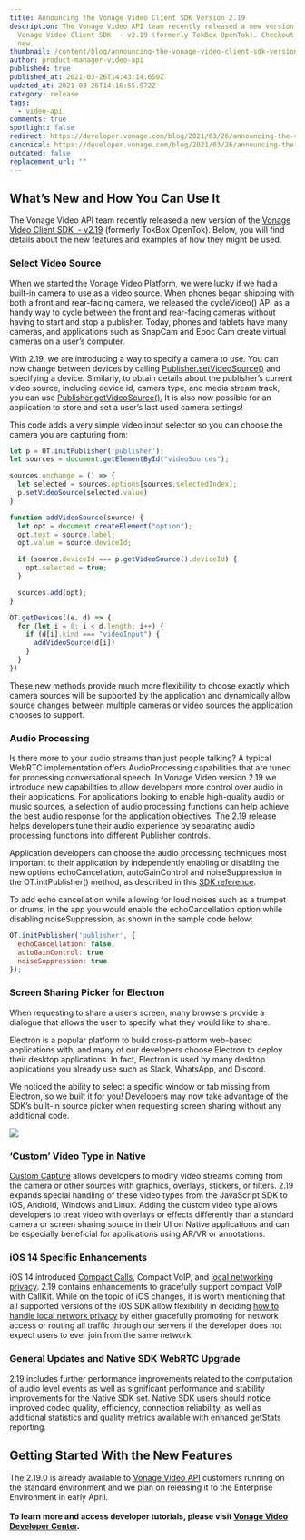 ```yaml
---
title: Announcing the Vonage Video Client SDK Version 2.19
description: The Vonage Video API team recently released a new version of the
  Vonage Video Client SDK  - v2.19 (formerly TokBox OpenTok). Checkout what's
  new.
thumbnail: /content/blog/announcing-the-vonage-video-client-sdk-version-2-19/videoapi_sdk-release_1200x600.png
author: product-manager-video-api
published: true
published_at: 2021-03-26T14:43:14.650Z
updated_at: 2021-03-26T14:16:55.972Z
category: release
tags:
  - video-api
comments: true
spotlight: false
redirect: https://developer.vonage.com/blog/2021/03/26/announcing-the-vonage-video-client-sdk-version-2-19
canonical: https://developer.vonage.com/blog/2021/03/26/announcing-the-vonage-video-client-sdk-version-2-19
outdated: false
replacement_url: ""
---
```

## What’s New and How You Can Use It

The Vonage Video API team recently released a new version of the [Vonage Video Client SDK  - v2.19](https://tokbox.com/developer/sdks/js/release-notes.html) (formerly TokBox OpenTok). Below, you will find details about the new features and examples of how they might be used.

### Select Video Source

When we started the Vonage Video Platform, we were lucky if we had a built-in camera to use as a video source. When phones began shipping with both a front and rear-facing camera, we released the cycleVideo() API as a handy way to cycle between the front and rear-facing cameras without having to start and stop a publisher. Today, phones and tablets have many cameras, and applications such as SnapCam and Epoc Cam create virtual cameras on a user’s computer. 

With 2.19, we are introducing a way to specify a camera to use. You can now change between devices by calling [Publisher.setVideoSource()](https://tokbox.com/developer/sdks/js/reference/Publisher.html#setVideoSource) and specifying a device. Similarly, to obtain details about the publisher’s current video source, including device id, camera type, and media stream track, you can use [Publisher.getVideoSource().](https://tokbox.com/developer/sdks/js/reference/Publisher.html#getVideoSource) It is also now possible for an application to store and set a user’s last used camera settings!

This code adds a very simple video input selector so you can choose the camera you are capturing from:

```js
let p = OT.initPublisher('publisher');
let sources = document.getElementById("videoSources");

sources.onchange = () => {
  let selected = sources.options[sources.selectedIndex];
  p.setVideoSource(selected.value)
}

function addVideoSource(source) {
  let opt = document.createElement("option");
  opt.text = source.label;
  opt.value = source.deviceId;

  if (source.deviceId === p.getVideoSource().deviceId) {
    opt.selected = true;
  }

  sources.add(opt);
}

OT.getDevices((e, d) => {       
  for (let i = 0; i < d.length; i++) {
    if (d[i].kind === "videoInput") {
      addVideoSource(d[i])
    }    
  }
})
```

These new methods provide much more flexibility to choose exactly which camera sources will be supported by the application and dynamically allow source changes between multiple cameras or video sources the application chooses to support. 

### Audio Processing

Is there more to your audio streams than just people talking? A typical WebRTC implementation offers AudioProcessing capabilities that are tuned for processing conversational speech. In Vonage Video version 2.19 we introduce new capabilities to allow developers more control over audio in their applications. For applications looking to enable high-quality audio or music sources, a selection of audio processing functions can help achieve the best audio response for the application objectives. The 2.19 release helps developers tune their audio experience by separating audio processing functions into different Publisher controls.

Application developers can choose the audio processing techniques most important to their application by independently enabling or disabling the new options echoCancellation, autoGainControl and noiseSuppression in the OT.initPublisher() method, as described in this [SDK reference](https://tokbox.com/developer/sdks/js/reference/OT.html#initPublisher).

To add echo cancellation while allowing for loud noises such as a trumpet or drums, in the app you would enable the echoCancellation option while disabling noiseSuppression, as shown in the sample code below:

```js
OT.initPublisher('publisher', {
  echoCancellation: false,
  autoGainControl: true
  noiseSuppression: true
});
```

### Screen Sharing Picker for Electron

When requesting to share a user’s screen, many browsers provide a dialogue that allows the user to specify what they would like to share. 

Electron is a popular platform to build cross-platform web-based applications with, and many of our developers choose Electron to deploy their desktop applications. In fact, Electron is used by many desktop applications you already use such as Slack, WhatsApp, and Discord. 

We noticed the ability to select a specific window or tab missing from Electron, so we built it for you! Developers may now take advantage of the SDK’s built-in source picker when requesting screen sharing without any additional code.

![](/content/blog/announcing-the-vonage-video-client-sdk-version-2-19/pasted-image-0.png)

### ‘Custom’ Video Type in Native

[Custom Capture](https://www.nexmo.com/legacy-blog/2018/12/20/custom-video-streams-opentok-api-dr) allows developers to modify video streams coming from the camera or other sources with graphics, overlays, stickers, or filters. 2.19 expands special handling of these video types from the JavaScript SDK to iOS, Android, Windows and Linux. Adding the custom video type allows developers to treat video with overlays or effects differently than a standard camera or screen sharing source in their UI on Native applications and can be especially beneficial for applications using AR/VR or annotations. 

### iOS 14 Specific Enhancements

iOS 14 introduced [Compact Calls](https://support.apple.com/guide/iphone/answer-or-decline-incoming-calls-iph3c9947bf/14.0/ios/14.0), Compact VoIP, and [local networking privacy](https://developer.apple.com/videos/play/wwdc2020/10110/). 2.19 contains enhancements to gracefully support compact VoIP with CallKit. While on the topic of iOS changes, it is worth mentioning that all supported versions of the iOS SDK allow flexibility in deciding [how to handle local network privacy](https://support.tokbox.com/hc/en-us/articles/360051172612-Important-Changes-to-iOS-14-affecting-Relayed-sessions) by either gracefully promoting for network access or routing all traffic through our servers if the developer does not expect users to ever join from the same network.

### General Updates and Native SDK WebRTC Upgrade

2.19 includes further performance improvements related to the computation of audio level events as well as significant performance and stability improvements for the Native SDK set. Native SDK users should notice improved codec quality, efficiency, connection reliability, as well as additional statistics and quality metrics available with enhanced getStats reporting.

## Getting Started With the New Features

The 2.19.0 is already available to [Vonage Video API](https://www.vonage.com/communications-apis/video/) customers running on the standard environment and we plan on releasing it to the Enterprise Environment in early April.\
**\
To learn more and access developer tutorials, please visit [Vonage Video Developer Center](https://tokbox.com/developer/).**